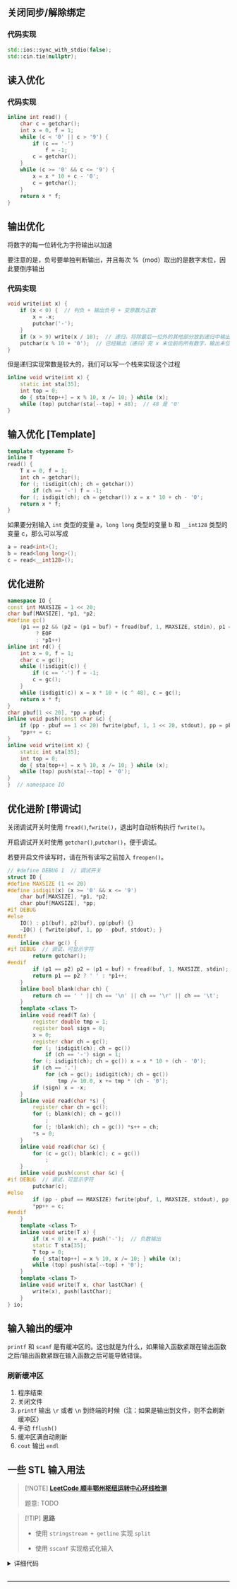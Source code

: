 ## 关闭同步/解除绑定

### 代码实现

```cpp
std::ios::sync_with_stdio(false);
std::cin.tie(nullptr);
```

## 读入优化

### 代码实现

```cpp
inline int read() {
    char c = getchar();
    int x = 0, f = 1;
    while (c < '0' || c > '9') {
        if (c == '-')
            f = -1;
        c = getchar();
    }
    while (c >= '0' && c <= '9') {
        x = x * 10 + c - '0';
        c = getchar();
    }
    return x * f;
}
```

## 输出优化

将数字的每一位转化为字符输出以加速

要注意的是，负号要单独判断输出，并且每次 %（mod）取出的是数字末位，因此要倒序输出

### 代码实现

```cpp
void write(int x) {
    if (x < 0) {  // 判负 + 输出负号 + 变原数为正数
        x = -x;
        putchar('-');
    }
    if (x > 9) write(x / 10);  // 递归，将除最后一位外的其他部分放到递归中输出
    putchar(x % 10 + '0');  // 已经输出（递归）完 x 末位前的所有数字，输出末位
}
```

但是递归实现常数是较大的，我们可以写一个栈来实现这个过程

```cpp
inline void write(int x) {
    static int sta[35];
    int top = 0;
    do { sta[top++] = x % 10, x /= 10; } while (x);
    while (top) putchar(sta[--top] + 48);  // 48 是 '0'
}
```

## 输入优化 [Template]

```cpp
template <typename T>
inline T
read() {
    T x = 0, f = 1;
    int ch = getchar();
    for (; !isdigit(ch); ch = getchar())
        if (ch == '-') f = -1;
    for (; isdigit(ch); ch = getchar()) x = x * 10 + ch - '0';
    return x * f;
}
```

如果要分别输入 `int` 类型的变量 a，`long long` 类型的变量 b 和 `__int128` 类型的变量 c，那么可以写成

```cpp
a = read<int>();
b = read<long long>();
c = read<__int128>();
```

## 优化进阶

```cpp
namespace IO {
const int MAXSIZE = 1 << 20;
char buf[MAXSIZE], *p1, *p2;
#define gc()                                                                 \
    (p1 == p2 && (p2 = (p1 = buf) + fread(buf, 1, MAXSIZE, stdin), p1 == p2) \
         ? EOF                                                               \
         : *p1++)
inline int rd() {
    int x = 0, f = 1;
    char c = gc();
    while (!isdigit(c)) {
        if (c == '-') f = -1;
        c = gc();
    }
    while (isdigit(c)) x = x * 10 + (c ^ 48), c = gc();
    return x * f;
}
char pbuf[1 << 20], *pp = pbuf;
inline void push(const char &c) {
    if (pp - pbuf == 1 << 20) fwrite(pbuf, 1, 1 << 20, stdout), pp = pbuf;
    *pp++ = c;
}
inline void write(int x) {
    static int sta[35];
    int top = 0;
    do { sta[top++] = x % 10, x /= 10; } while (x);
    while (top) push(sta[--top] + '0');
}
}  // namespace IO
```

## 优化进阶 [带调试]

关闭调试开关时使用 `fread()`,`fwrite()`，退出时自动析构执行 `fwrite()`。

开启调试开关时使用 `getchar()`,`putchar()`，便于调试。

若要开启文件读写时，请在所有读写之前加入 `freopen()`。

```cpp
// #define DEBUG 1  // 调试开关
struct IO {
#define MAXSIZE (1 << 20)
#define isdigit(x) (x >= '0' && x <= '9')
    char buf[MAXSIZE], *p1, *p2;
    char pbuf[MAXSIZE], *pp;
#if DEBUG
#else
    IO() : p1(buf), p2(buf), pp(pbuf) {}
    ~IO() { fwrite(pbuf, 1, pp - pbuf, stdout); }
#endif
    inline char gc() {
#if DEBUG  // 调试，可显示字符
        return getchar();
#endif
        if (p1 == p2) p2 = (p1 = buf) + fread(buf, 1, MAXSIZE, stdin);
        return p1 == p2 ? ' ' : *p1++;
    }
    inline bool blank(char ch) {
        return ch == ' ' || ch == '\n' || ch == '\r' || ch == '\t';
    }
    template <class T>
    inline void read(T &x) {
        register double tmp = 1;
        register bool sign = 0;
        x = 0;
        register char ch = gc();
        for (; !isdigit(ch); ch = gc())
            if (ch == '-') sign = 1;
        for (; isdigit(ch); ch = gc()) x = x * 10 + (ch - '0');
        if (ch == '.')
            for (ch = gc(); isdigit(ch); ch = gc())
                tmp /= 10.0, x += tmp * (ch - '0');
        if (sign) x = -x;
    }
    inline void read(char *s) {
        register char ch = gc();
        for (; blank(ch); ch = gc())
            ;
        for (; !blank(ch); ch = gc()) *s++ = ch;
        *s = 0;
    }
    inline void read(char &c) {
        for (c = gc(); blank(c); c = gc())
            ;
    }
    inline void push(const char &c) {
#if DEBUG  // 调试，可显示字符
        putchar(c);
#else
        if (pp - pbuf == MAXSIZE) fwrite(pbuf, 1, MAXSIZE, stdout), pp = pbuf;
        *pp++ = c;
#endif
    }
    template <class T>
    inline void write(T x) {
        if (x < 0) x = -x, push('-');  // 负数输出
        static T sta[35];
        T top = 0;
        do { sta[top++] = x % 10, x /= 10; } while (x);
        while (top) push(sta[--top] + '0');
    }
    template <class T>
    inline void write(T x, char lastChar) {
        write(x), push(lastChar);
    }
} io;
```

## 输入输出的缓冲

`printf` 和 `scanf` 是有缓冲区的。这也就是为什么，如果输入函数紧跟在输出函数之后/输出函数紧跟在输入函数之后可能导致错误。

### 刷新缓冲区

1. 程序结束
2. 关闭文件
3. `printf` 输出 `\r` 或者 `\n` 到终端的时候（注：如果是输出到文件，则不会刷新缓冲区）
4. 手动 `fflush()`
5. 缓冲区满自动刷新
6. `cout` 输出 `endl`

## 一些 STL 输入用法

> [!NOTE] **[LeetCode 顺丰鄂州枢纽运转中心环线检测](https://leetcode.cn/contest/sf-tech/problems/EUpcmh/)**
> 
> 题意: TODO

> [!TIP] **思路**
> 
> - 使用 `stringstream + getline` 实现 `split`
> 
> - 使用 `sscanf` 实现格式化输入

<details>
<summary>详细代码</summary>
<!-- tabs:start -->

##### **C++**

```cpp
class Solution {
public:
    const static int N = 110;
    
    int h[N], e[N], ne[N], idx;
    void init() {
        memset(h, -1, sizeof h);
        idx = 0;
    }
    void add(int a, int b) {
        e[idx] = b, ne[idx] = h[a], h[a] = idx ++ ;
    }
    
    int q[N * N], dist[N], cnt[N];
    bool st[N];
    unordered_set<int> S;
    
    bool spfa() {
        memset(dist, 0, sizeof dist);
        memset(cnt, 0, sizeof cnt);
        memset(st, 0, sizeof st);
        
        int hh = 0, tt = -1, n = S.size();
        for (auto x : S)
            q[ ++ tt] = x, st[x] = true;
        
        while (hh <= tt) {
            int t = q[hh ++ ];
            st[t] = false;
            
            for (int i = h[t]; ~i; i = ne[i]) {
                int j = e[i];
                if (dist[j] < dist[t] + 1) {
                    dist[j] = dist[t] + 1;
                    cnt[j] = cnt[t] + 1;
                    if (cnt[j] >= n)
                        return true;
                    if (!st[j])
                        q[ ++ tt ] = j, st[j] = true;
                }
            }
        }
        return false;
    }
    
    bool hasCycle(string graph) {
        init();
        
        stringstream in(graph);
        string s;
        while (getline(in, s, ',')) {
            int a, b;
            sscanf(s.c_str(), "%d->%d", &a, &b);
            add(a, b);
            S.insert(a), S.insert(b);
        }
        
        return spfa();
    }
};
```

##### **Python**

```python

```

<!-- tabs:end -->
</details>

<br>

* * *